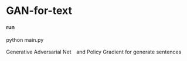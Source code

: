 # GAN-for-text

####  run  ####
python main.py

Generative Adversarial Net　and Policy Gradient for generate sentences




